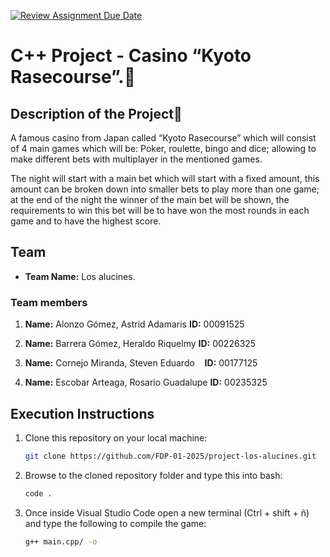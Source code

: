 [![Review Assignment Due Date](https://classroom.github.com/assets/deadline-readme-button-22041afd0340ce965d47ae6ef1cefeee28c7c493a6346c4f15d667ab976d596c.svg)](https://classroom.github.com/a/mi1WNrHU)
# C++ Project - Casino “Kyoto Rasecourse”.🎰

## Description of the Project💸

A famous casino from Japan called “Kyoto Rasecourse” which will consist of 4 main games which will be: Poker, roulette, bingo and dice; allowing to make different bets with multiplayer in the mentioned games.

The night will start with a main bet which will start with a fixed amount, this amount can be broken down into smaller bets to play more than one game; at the end of the night the winner of the main bet will be shown, the requirements to win this bet will be to have won the most rounds in each game and to have the highest score.

## Team

- **Team Name:** Los alucines.

### Team members

1. **Name:** Alonzo Gómez, Astrid Adamaris
   **ID:** 00091525

2. **Name:** Barrera Gómez, Heraldo Riquelmy 
   **ID:** 00226325

3. **Name:** Cornejo Miranda, Steven Eduardo   
   **ID:** 00177125

4. **Name:** Escobar Arteaga, Rosario Guadalupe 
   **ID:** 00235325 

## Execution Instructions

1. Clone this repository on your local machine:
   ```bash
   git clone https://github.com/FDP-01-2025/project-los-alucines.git

2. Browse to the cloned repository folder and type this into bash:
   ```bash
   code .

3. Once inside Visual Studio Code open a new terminal (Ctrl + shift + ñ) and type the following to compile the game:
   ```bash
   g++ main.cpp/ -o 